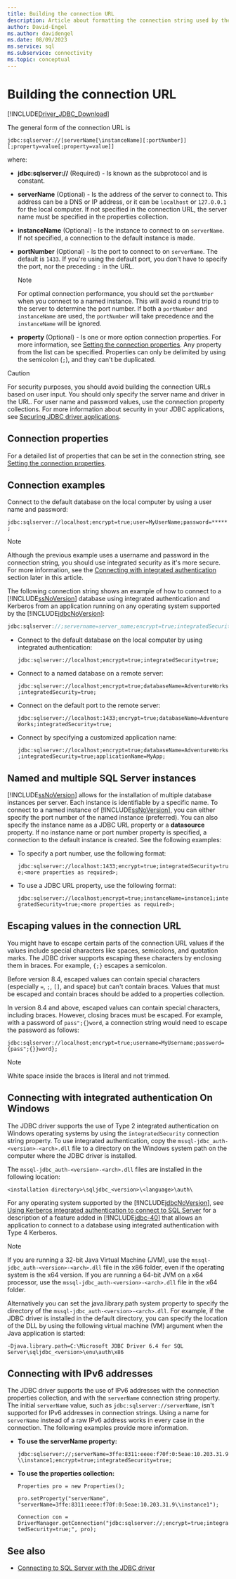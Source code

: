 ```yaml
---
title: Building the connection URL
description: Article about formatting the connection string used by the Microsoft JDBC Driver for SQL Server. Samples of connection strings are included in the examples section.
author: David-Engel
ms.author: davidengel
ms.date: 08/09/2023
ms.service: sql
ms.subservice: connectivity
ms.topic: conceptual
---
```

# Building the connection URL

[!INCLUDE[Driver_JDBC_Download](../../includes/driver_jdbc_download.md)]

The general form of the connection URL is

`jdbc:sqlserver://[serverName[\instanceName][:portNumber]][;property=value[;property=value]]`

where:

- **jdbc:sqlserver://** (Required) - Is known as the subprotocol and is constant.

- **serverName** (Optional) - Is the address of the server to connect to. This address can be a DNS or IP address, or it can be `localhost` or `127.0.0.1` for the local computer. If not specified in the connection URL, the server name must be specified in the properties collection.

- **instanceName** (Optional) - Is the instance to connect to on `serverName`. If not specified, a connection to the default instance is made.

- **portNumber** (Optional) - Is the port to connect to on `serverName`. The default is `1433`. If you're using the default port, you don't have to specify the port, nor the preceding `:` in the URL.

    > [!NOTE]
    >  For optimal connection performance, you should set the `portNumber` when you connect to a named instance. This will avoid a round trip to the server to determine the port number. If both a `portNumber` and `instanceName` are used, the `portNumber` will take precedence and the `instanceName` will be ignored.

- **property** (Optional) - Is one or more option connection properties. For more information, see [Setting the connection properties](setting-the-connection-properties.md). Any property from the list can be specified. Properties can only be delimited by using the semicolon (`;`), and they can't be duplicated.

> [!CAUTION]
> For security purposes, you should avoid building the connection URLs based on user input. You should only specify the server name and driver in the URL. For user name and password values, use the connection property collections. For more information about security in your JDBC applications, see [Securing JDBC driver applications](securing-jdbc-driver-applications.md).

## Connection properties

For a detailed list of properties that can be set in the connection string, see [Setting the connection properties](setting-the-connection-properties.md#properties).

## Connection examples

Connect to the default database on the local computer by using a user name and password:

`jdbc:sqlserver://localhost;encrypt=true;user=MyUserName;password=*****;`

> [!NOTE]
> Although the previous example uses a username and password in the connection string, you should use integrated security as it's more secure. For more information, see the [Connecting with integrated authentication](#Connectingintegrated) section later in this article.

The following connection string shows an example of how to connect to a [!INCLUDE[ssNoVersion](../../includes/ssnoversion-md.md)] database using integrated authentication and Kerberos from an application running on any operating system supported by the [!INCLUDE[jdbcNoVersion](../../includes/jdbcnoversion_md.md)]:

```java
jdbc:sqlserver://;servername=server_name;encrypt=true;integratedSecurity=true;authenticationScheme=JavaKerberos
```

- Connect to the default database on the local computer by using integrated authentication:

  `jdbc:sqlserver://localhost;encrypt=true;integratedSecurity=true;`

- Connect to a named database on a remote server:

  `jdbc:sqlserver://localhost;encrypt=true;databaseName=AdventureWorks;integratedSecurity=true;`

- Connect on the default port to the remote server:

  `jdbc:sqlserver://localhost:1433;encrypt=true;databaseName=AdventureWorks;integratedSecurity=true;`

- Connect by specifying a customized application name:

  `jdbc:sqlserver://localhost;encrypt=true;databaseName=AdventureWorks;integratedSecurity=true;applicationName=MyApp;`

## Named and multiple SQL Server instances

[!INCLUDE[ssNoVersion](../../includes/ssnoversion-md.md)] allows for the installation of multiple database instances per server. Each instance is identifiable by a specific name. To connect to a named instance of [!INCLUDE[ssNoVersion](../../includes/ssnoversion-md.md)], you can either specify the port number of the named instance (preferred). You can also specify the instance name as a JDBC URL property or a **datasource** property. If no instance name or port number property is specified, a connection to the default instance is created. See the following examples:

- To specify a port number, use the following format:

  `jdbc:sqlserver://localhost:1433;encrypt=true;integratedSecurity=true;<more properties as required>;`

- To use a JDBC URL property, use the following format:

  `jdbc:sqlserver://localhost;encrypt=true;instanceName=instance1;integratedSecurity=true;<more properties as required>;`

## Escaping values in the connection URL

You might have to escape certain parts of the connection URL values if the values include special characters like spaces, semicolons, and quotation marks. The JDBC driver supports escaping these characters by enclosing them in braces. For example, `{;}` escapes a semicolon.

Before version 8.4, escaped values can contain special characters (especially `=`, `;`, `[]`, and space) but can't contain braces. Values that must be escaped and contain braces should be added to a properties collection.

In version 8.4 and above, escaped values can contain special characters, including braces. However, closing braces must be escaped. For example, with a password of `pass";{}word`, a connection string would need to escape the password as follows:

`jdbc:sqlserver://localhost;encrypt=true;username=MyUsername;password={pass";{}}word};`

> [!NOTE]
> White space inside the braces is literal and not trimmed.

## <a name="Connectingintegrated"></a> Connecting with integrated authentication On Windows

The JDBC driver supports the use of Type 2 integrated authentication on Windows operating systems by using the `integratedSecurity` connection string property. To use integrated authentication, copy the `mssql-jdbc_auth-<version>-<arch>.dll` file to a directory on the Windows system path on the computer where the JDBC driver is installed.

The `mssql-jdbc_auth-<version>-<arch>.dll` files are installed in the following location:

`<installation directory>\sqljdbc_<version>\<language>\auth\`

For any operating system supported by the [!INCLUDE[jdbcNoVersion](../../includes/jdbcnoversion_md.md)], see [Using Kerberos integrated authentication to connect to SQL Server](using-kerberos-integrated-authentication-to-connect-to-sql-server.md) for a description of a feature added in [!INCLUDE[jdbc-40](../../includes/jdbc-40-md.md)] that allows an application to connect to a database using integrated authentication with Type 4 Kerberos.

> [!NOTE]
> If you are running a 32-bit Java Virtual Machine (JVM), use the `mssql-jdbc_auth-<version>-<arch>.dll` file in the x86 folder, even if the operating system is the x64 version. If you are running a 64-bit JVM on a x64 processor, use the `mssql-jdbc_auth-<version>-<arch>.dll` file in the x64 folder.

Alternatively you can set the java.library.path system property to specify the directory of the `mssql-jdbc_auth-<version>-<arch>.dll`. For example, if the JDBC driver is installed in the default directory, you can specify the location of the DLL by using the following virtual machine (VM) argument when the Java application is started:

`-Djava.library.path=C:\Microsoft JDBC Driver 6.4 for SQL Server\sqljdbc_<version>\enu\auth\x86`

## Connecting with IPv6 addresses

The JDBC driver supports the use of IPv6 addresses with the connection properties collection, and with the `serverName` connection string property. The initial `serverName` value, such as `jdbc:sqlserver://serverName`, isn't supported for IPv6 addresses in connection strings. Using a name for `serverName` instead of a raw IPv6 address works in every case in the connection. The following examples provide more information.

- **To use the serverName property:**

  `jdbc:sqlserver://;serverName=3ffe:8311:eeee:f70f:0:5eae:10.203.31.9\\instance1;encrypt=true;integratedSecurity=true;`

- **To use the properties collection:**

  `Properties pro = new Properties();`

  `pro.setProperty("serverName", "serverName=3ffe:8311:eeee:f70f:0:5eae:10.203.31.9\\instance1");`

  `Connection con = DriverManager.getConnection("jdbc:sqlserver://;encrypt=true;integratedSecurity=true;", pro);`

## See also

- [Connecting to SQL Server with the JDBC driver](connecting-to-sql-server-with-the-jdbc-driver.md)
